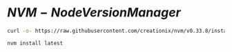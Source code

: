 # $NVM- Node Version Manager$

```bash
curl -o- https://raw.githubusercontent.com/creationix/nvm/v0.33.8/install.sh | bash
```

```bash
nvm install latest
```

